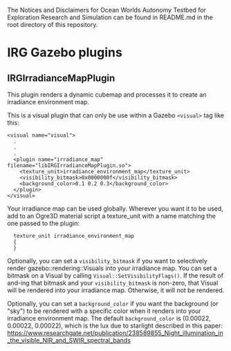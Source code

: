 The Notices and Disclaimers for Ocean Worlds Autonomy Testbed for Exploration
Research and Simulation can be found in README.md in the root directory of
this repository.

IRG Gazebo plugins
==================================
IRGIrradianceMapPlugin
----------------------------------

This plugin renders a dynamic cubemap and processes it to create an irradiance
environment map.

This is a visual plugin that can only be use within a Gazebo `<visual>` tag like this:
```
<visual name="visual">
  .
  .
  .
  <plugin name="irradiance_map" filename="libIRGIrradianceMapPlugin.so">
    <texture_unit>irradiance_environment_map</texture_unit>
    <visibility_bitmask>0x0000000f</visibility_bitmask>
    <background_color>0.1 0.2 0.3</background_color>
  </plugin>
</visual>
```

Your irradiance map can be used globally. Wherever you want it to be used, add
to an Ogre3D material script a texture_unit with a name matching the one passed
to the plugin:
```
  texture_unit irradiance_environment_map
  {
  }
```

Optionally, you can set a `visibility_bitmask` if you want to selectively render
gazebo::rendering::Visuals into your irradiance map. You can set a bitmask on a
Visual by calling `Visual::SetVisibilityFlags()`. If the result of and-ing that
bitmask and your `visibility_bitmask` is non-zero, that Visual will be rendered
into your irradiance map. Otherwise, it will not be rendered.

Optionally, you can set a `background_color` if you want the background (or
"sky") to be rendered with a specific color when it renders into your irradiance
environment map. The default `background_color` is (0.00022, 0.00022, 0.00022),
which is the lux due to starlight described in this paper:
https://www.researchgate.net/publication/238589855_Night_illumination_in_the_visible_NIR_and_SWIR_spectral_bands


